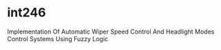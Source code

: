 # int246
Implementation Of Automatic Wiper Speed Control And Headlight Modes Control Systems Using Fuzzy Logic

